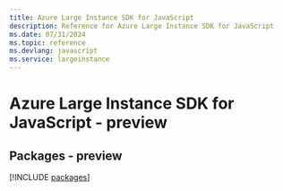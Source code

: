 ```yaml
---
title: Azure Large Instance SDK for JavaScript
description: Reference for Azure Large Instance SDK for JavaScript
ms.date: 07/31/2024
ms.topic: reference
ms.devlang: javascript
ms.service: largeinstance
---
```

# Azure Large Instance SDK for JavaScript - preview
## Packages - preview
[!INCLUDE [packages](large-instance-index.md)]